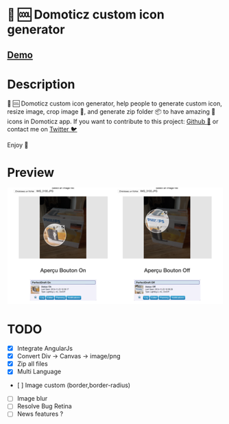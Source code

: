 # 🤖 🆒 Domoticz custom icon generator

## [Demo](http://domoticz-icon.aurelien-loyer.fr/)

# Description

🤖 🆒 Domoticz custom icon generator, help people to generate custom icon, resize image, crop image 🔪, and generate zip folder 📦 to have amazing 🎉 icons in Domoticz app. 
If you want to contribute to this project: <a target="_blank" href="https://github.com/T3kstiil3/domoticz_custom_icon_generator">Github 🐙</a> or contact me on <a target="_blank" href="https://twitter.com/AurelienLoyer">Twitter 🐦</a>

 Enjoy 🤩

# Preview

<img src="screenshots/screen1.png"/>

# TODO

- [x] Integrate AngularJs
- [x] Convert Div -> Canvas -> image/png
- [x] Zip all files
- [x] Multi Language
- [ ] Image custom (border,border-radius)
- [ ] Image blur
- [ ] Resolve Bug Retina
- [ ] News features ?
